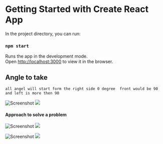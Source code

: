 # Getting Started with Create React App




In the project directory, you can run:

### `npm start`

Runs the app in the development mode.\
Open [http://localhost:3000](http://localhost:3000) to view it in the browser.



## Angle to take 
```
all angel will start form the right side 0 degree  front would be 90 and left is more then 90 
```
![Screenshot](../public/image/image1.jpg)
<img src="../public/image/image1.jpg">
#### Approach to solve a problem
![Screenshot](../image/image.jpg)
<img src="../image/image.jpg">

![Screenshot](../image/image2.png)
<img src="../image/image2.jpg">




